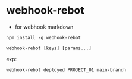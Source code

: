 # webhook-rebot

- for webhook markdown

`npm install -g webhook-rebot`

`webhook-rebot [keys] [params...]`

exp:

`webhook-rebot deployed PROJECT_01 main-branch`
